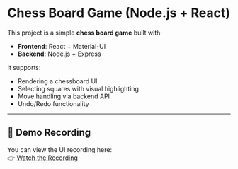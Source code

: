 # Chess Board Game (Node.js + React)

This project is a simple **chess board game** built with:
- **Frontend**: React + Material-UI  
- **Backend**: Node.js + Express 

It supports:
- Rendering a chessboard UI  
- Selecting squares with visual highlighting  
- Move handling via backend API  
- Undo/Redo functionality  

---

## 🎥 Demo Recording

You can view the UI recording here:  
👉 [Watch the Recording](https://vimeo.com/1120714157/8c6a1edca6)

